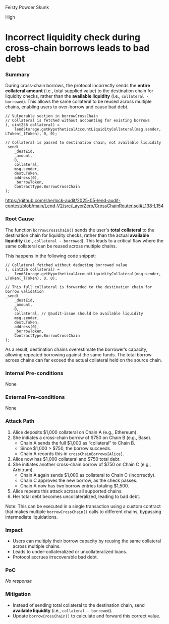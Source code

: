 Feisty Powder Skunk

High

# Incorrect liquidity check during cross-chain borrows leads to bad debt

### Summary

During cross-chain borrows, the protocol incorrectly sends the **entire collateral amount** (i.e., total supplied value) to the destination chain for liquidity checks, rather than the **available liquidity** (i.e., `collateral - borrowed`). This allows the same collateral to be reused across multiple chains, enabling users to over-borrow and cause bad debt.

```solidity
// Vulnerable section in borrowCrossChain
// Collateral is fetched without accounting for existing borrows
(, uint256 collateral) =
    lendStorage.getHypotheticalAccountLiquidityCollateral(msg.sender, LToken(_lToken), 0, 0);

// Collateral is passed to destination chain, not available liquidity
_send(
    _destEid,
    _amount,
    0,
    collateral,
    msg.sender,
    destLToken,
    address(0),
    _borrowToken,
    ContractType.BorrowCrossChain
);
```

https://github.com/sherlock-audit/2025-05-lend-audit-contest/blob/main/Lend-V2/src/LayerZero/CrossChainRouter.sol#L138-L154

### Root Cause

The function `borrowCrossChain()` sends the user's **total collateral** to the destination chain for liquidity checks, rather than the actual **available liquidity** (i.e., `collateral - borrowed`). This leads to a critical flaw where the same collateral can be reused across multiple chains.

This happens in the following code snippet:

```solidity
// Collateral fetched without deducting borrowed value
(, uint256 collateral) =
    lendStorage.getHypotheticalAccountLiquidityCollateral(msg.sender, LToken(_lToken), 0, 0);

// This full collateral is forwarded to the destination chain for borrow validation
_send(
    _destEid,
    _amount,
    0,
    collateral, // @audit-issue should be available liquidity
    msg.sender,
    destLToken,
    address(0),
    _borrowToken,
    ContractType.BorrowCrossChain
);
```

As a result, destination chains overestimate the borrower’s capacity, allowing repeated borrowing against the same funds. The total borrow across chains can far exceed the actual collateral held on the source chain.

### Internal Pre-conditions

None

### External Pre-conditions

None

### Attack Path

1. Alice deposits $1,000 collateral on Chain A (e.g., Ethereum).
2. She initiates a cross-chain borrow of $750 on Chain B (e.g., Base).  
   - Chain A sends the full $1,000 as “collateral” to Chain B.  
   - Since $1,000 > $750, the borrow succeeds.  
   - Chain A records this in `crossChainBorrows[Alice]`.
3. Alice now has $1,000 collateral and $750 total debt.
4. She initiates another cross-chain borrow of $750 on Chain C (e.g., Arbitrum).  
   - Chain A again sends $1,000 as collateral to Chain C (incorrectly).  
   - Chain C approves the new borrow, as the check passes.  
   - Chain A now has two borrow entries totaling $1,500.
5. Alice repeats this attack across all supported chains.
6. Her total debt becomes uncollateralized, leading to bad debt.

Note: This can be executed in a single transaction using a custom contract that makes multiple `borrowCrossChain()` calls to different chains, bypassing intermediate liquidations.



### Impact

- Users can multiply their borrow capacity by reusing the same collateral across multiple chains.
- Leads to under-collateralized or uncollateralized loans.
- Protocol accrues irrecoverable bad debt.




### PoC

_No response_



### Mitigation

- Instead of sending total collateral to the destination chain, send **available liquidity** (i.e., `collateral - borrowed`).
- Update `borrowCrossChain()` to calculate and forward this correct value.


